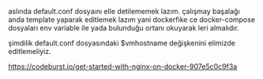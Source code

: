 aslında default.conf dosyaını elle detilememek lazım. çalışmay başalağı anda template yaparak editlemek lazım yani dockerfike ce docker-compose dosyaları env variable ile yada bulunduğu ortanı okuyarak leri almalıdır.



şimdilik default.conf dosyasındaki $vmhostname değişkenini elimizde editlemeliyiz.




https://codeburst.io/get-started-with-nginx-on-docker-907e5c0c9f3a